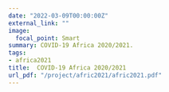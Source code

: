 ```yaml
---
date: "2022-03-09T00:00:00Z"
external_link: ""
image:
  focal_point: Smart
summary: COVID-19 Africa 2020/2021. 
tags:
- africa2021
title:  COVID-19 Africa 2020/2021
url_pdf: "/project/afric2021/afric2021.pdf"
---
```

